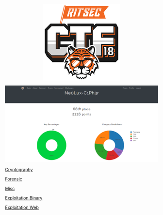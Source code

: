 <p align="center"><img src="Files/ritsec-ctf18.png" height="50%" width="50%"></p>

<p align="center"><img src="Files/neolux.png"></p>

<p align="left"><a href="https://github.com/Ne0Lux-C1Ph3r/WRITE-UP/blob/master/RITSEC_CTF_2018/CRYPTO/index.md">Cryptography</a></p>
<p align="left"><a href="https://github.com/Ne0Lux-C1Ph3r/WRITE-UP/blob/master/RITSEC_CTF_2018/FORENSIC/index.md">Forensic</a></p>
<p align="left"><a href="https://github.com/Ne0Lux-C1Ph3r/WRITE-UP/blob/master/RITSEC_CTF_2018/MISC/index.md">Misc</a></p>
<p align="left"><a href="https://github.com/Ne0Lux-C1Ph3r/WRITE-UP/blob/master/RITSEC_CTF_2018/PWN/index.md">Exploitation Binary</a></p>
<p align="left"><a href="https://github.com/Ne0Lux-C1Ph3r/WRITE-UP/blob/master/RITSEC_CTF_2018/WEB/index.md">Exploitation Web</a></p> 
